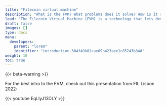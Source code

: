 ```yaml
---
title: "Filecoin virtual machine"
description: "What is the FVM? What problems does it solve? How is it related to the EVM? This page will answer all these questions, and give you a solid introduction to the Filecoin virtual machine."
lead: "The Filecoin Virtual Machine (FVM) is a technology that lets developers deploy custom code to the Filecoin network and have the nodes on the network run that code. The FVM allows developers to link decentralized applications to verified storage -- a feature that needs to be added to the web3 ecosystem."
draft: false
images: []
type: docs
menu:
  developers:
    parent: "lorem"
    identifier: "introduction-304f49b81cae09b423aee1c85243b84d"
weight: 10
toc: true
---
```


{{< beta-warning >}}

For the best intro to the FVM, check out this presentation from FIL Lisbon 2022:

{{< youtube EqLlyJ13DLY >}}

